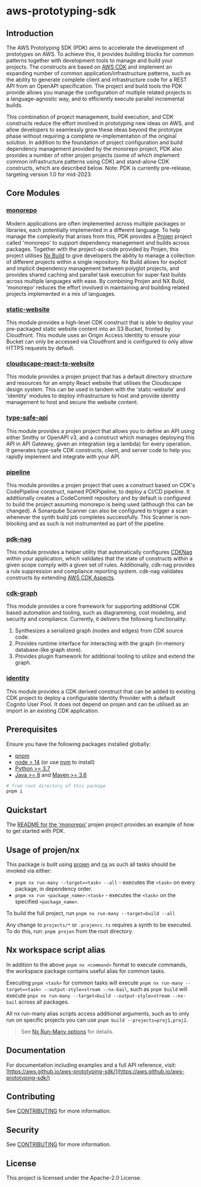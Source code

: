 # aws-prototyping-sdk

## Introduction

The AWS Prototyping SDK (PDK) aims to accelerate the development of prototypes on AWS. To achieve this, it provides building blocks for common patterns together with development tools to manage and build your projects. The constructs are based on [AWS CDK](https://github.com/aws/aws-cdk) and implement an expanding number of common application/infrastructure patterns, such as the ability to generate complete client and infrastructure code for a REST API from an OpenAPI specification. The project and build tools the PDK provide allows you manage the configuration of multiple related projects in a language-agnostic way, and to efficiently execute parallel incremental builds.

This combination of project management, build execution, and CDK constructs reduce the effort involved in prototyping new ideas on AWS, and allow developers to seamlessly grow these ideas beyond the prototype phase without requiring a complete re-implementation of the original solution. In addition to the foundation of project configuration and build dependency management provided by the monorepo project, PDK also provides a number of other projen projects (some of which implement common infrastructure patterns using CDK) and stand-alone CDK constructs, which are described below. Note: PDK is currently pre-release, targeting version 1.0 for mid-2023.

## Core Modules

### [monorepo](./packages/monorepo/README.md)

Modern applications are often implemented across multiple packages or libraries, each potentially implemented in a different language. To help manage the complexity that arises from this, PDK provides a [Projen](https://github.com/projen/projen) project called 'monorepo' to support dependency management and builds across packages. Together with the project-as-code provided by Projen, this project utilises [Nx Build](https://nx.dev/) to give developers the ability to manage a collection of different projects within a single repository. Nx Build allows for explicit and implicit dependency management between polyglot projects, and provides shared caching and parallel task execution for super fast builds across multiple languages with ease. By combining Projen and NX Build, 'monorepo' reduces the effort involved in maintaining and building related projects implemented in a mix of languages.

### [static-website](./packages/static-website/README.md)

This module provides a high-level CDK construct that is able to deploy your pre-packaged static website content into an S3 Bucket, fronted by Cloudfront. This module uses an Origin Access Identity to ensure your Bucket can only be accessed via Cloudfront and is configured to only allow HTTPS requests by default.

### [cloudscape-react-ts-website](./packages/cloudscape-react-ts-website/README.md)

This module provides a projen project that has a default directory structure and resources for an empty React website that utilises the Cloudscape design system. This can be used in tandem with the 'static-website' and 'identity' modules to deploy infrastructure to host and provide identity management to host and secure the website content.

### [type-safe-api](./packages/type-safe-api/README.md)

This module provides a projen project that allows you to define an API using either Smithy or OpenAPI v3, and a construct which manages deploying this API in API Gateway, given an integration (eg a lambda) for every operation. It generates type-safe CDK constructs, client, and server code to help you rapidly implement and integrate with your API.

### [pipeline](./packages/pipeline/README.md)

This module provides a projen project that uses a construct based on CDK's CodePipeline construct, named PDKPipeline, to deploy a CI/CD pipeline. It additionally creates a CodeCommit repository and by default is configured to build the project assuming monorepo is being used (although this can be changed). A Sonarqube Scanner can also be configured to trigger a scan whenever the synth build job completes successfully. This Scanner is non-blocking and as such is not instrumented as part of the pipeline.

### [pdk-nag](./packages/pdk-nag/README.md)

This module provides a helper utility that automatically configures [CDKNag]('https://github.com/cdklabs/cdk-nag') within your application, which validates that the state of constructs within a given scope comply with a given set of rules. Additionally, cdk-nag provides a rule suppression and compliance reporting system. cdk-nag validates constructs by extending [AWS CDK Aspects]('https://docs.aws.amazon.com/cdk/v2/guide/aspects.html').

### [cdk-graph](./packages/cdk-graph/README.md)

This module provides a core framework for supporting additional CDK based automation and tooling, such as diagramming, cost modeling, and security and compliance. Currently, it delivers the following functionality:

1. Synthesizes a serialized graph (nodes and edges) from CDK source code.
1. Provides runtime interface for interacting with the graph (in-memory database-like graph store).
1. Provides plugin framework for additional tooling to utilize and extend the graph.

### [identity](./packages/identity/README.md)

This module provides a CDK derived construct that can be added to existing CDK project to deploy a configurable Identity Provider with a default Cognito User Pool. It does not depend on projen and can be utilised as an import in an existing CDK application.

## Prerequisites

Ensure you have the following packages installed globally:

- [pnpm](https://pnpm.io/installation)
- [node > 14](https://nodejs.org/en/download/package-manager/) (or use [nvm](https://github.com/nvm-sh/nvm#installing-and-updating) to install)
- [Python >= 3.7](https://www.python.org/downloads/)
- [Java >= 8](https://aws.amazon.com/fr/corretto/) and [Maven >= 3.6](https://maven.apache.org/download.cgi)

```bash
# from root directory of this package
pnpm i
```

## Quickstart

The [README for the 'monorepo'](./packages/monorepo/README.md) projen project provides an example of how to get started with PDK.

## Usage of projen/nx

This package is built using [projen](https://github.com/projen/projen) and [nx](https://nx.dev/getting-started/intro) as such all tasks should be invoked
via either:

- `pnpm nx run-many --target=<task> --all` - executes the `<task>` on every package, in dependency order.
- `pnpm nx run <package_name>:<task>` - executes the `<task>` on the specified `<package_name>`.

To build the full project, run `pnpm nx run-many --target=build --all`

Any change to `projects/*` or `.projenrc.ts` requires a synth to be executed. To do this, run: `pnpm projen` from the root directory.

## Nx workspace script alias

In addition to the above `pnpm nx <command>` format to execute commands, the workspace package contains useful alias for common tasks.

Executing `pnpm <task>` for common tasks will execute `pnpm nx run-many --target=<task> --output-style=stream --nx-bail`, such as `pnpm build` will execute `pnpx nx run-many --target=build --output-style=stream --nx-bail` across all packages.

All nx run-many alias scripts access additional arguments, such as to only run on specific projects you can use `pnpm build --projects=proj1,proj2`.

> See [Nx Run-Many options](https://nx.dev/packages/nx/documents/run-many#options) for details.

## Documentation

For documentation including examples and a full API reference, visit: [https://aws.github.io/aws-prototyping-sdk/](https://aws.github.io/aws-prototyping-sdk/)

## Contributing

See [CONTRIBUTING](CONTRIBUTING.md) for more information.

## Security

See [CONTRIBUTING](CONTRIBUTING.md#security-issue-notifications) for more information.

## License

This project is licensed under the Apache-2.0 License.
